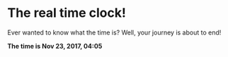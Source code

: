 # The real time clock!

Ever wanted to know what the time is? Well, your journey is about to end!

**The time is Nov 23, 2017, 04:05**